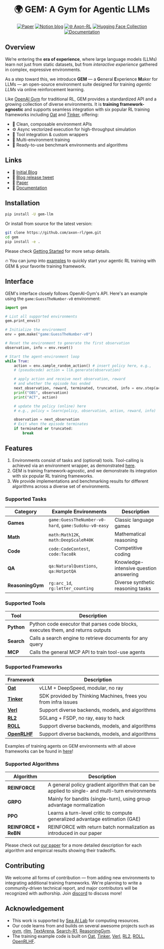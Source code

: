 <div align="center">

# 🌍 GEM: A Gym for Agentic LLMs


[![Paper](https://img.shields.io/badge/paper-A42C25?style=for-the-badge&logo=arxiv&logoColor=white)](https://arxiv.org/pdf/2510.01051) [![Notion blog](https://img.shields.io/badge/Notion-000000?style=for-the-badge&logo=notion&logoColor=white)](https://axon-rl.notion.site/gem) 
[![🌐 Axon-RL](https://img.shields.io/badge/-AxonRL%20project-5865F2?style=for-the-badge)](https://axon-rl.github.io/) 
[![Hugging Face Collection](https://img.shields.io/badge/AxonRL-fcd022?style=for-the-badge&logo=huggingface&logoColor=000&labelColor)](https://huggingface.co/axon-rl) 
[![Documentation](https://img.shields.io/badge/Documentation-blue?style=for-the-badge&logo=readthedocs&logoColor=white)](https://axon-rl.github.io/gem/)

</div>

## Overview

We’re entering the **era of experience**, where large language models (LLMs) learn not just from static datasets, but from *interactive experience* gathered in complex, expressive environments.

As a step toward this, we introduce **GEM** — a **G**eneral **E**xperience **M**aker for LLMs — an open-source environment suite designed for training *agentic LLMs* via online reinforcement learning.

Like [OpenAI Gym](https://github.com/openai/gym) for traditional RL, GEM provides a standardized API and a growing collection of diverse environments. It is **training framework-agnostic** and supports seamless integration with six popular RL training frameworks including [Oat](https://github.com/sail-sg/oat) and [Tinker](https://github.com/thinking-machines-lab/tinker), offering:

* 🧩 Clean, composable environment APIs
* ⚙️ Async vectorized execution for high-throughput simulation
* 🔧 Tool integration & custom wrappers
* 🧠 Multi-environment training
* 🎈 Ready-to-use benchmark environments and algorithms

## Links
  * 📜 [Initial Blog](https://axon-rl.notion.site/gem)
  * 🚀 [Blog release tweet](https://x.com/zzlccc/status/1951358948587741295)
  * 📄 [Paper](https://arxiv.org/pdf/2510.01051)
  * 📘 [Documentation](https://axon-rl.github.io/gem/)

## Installation

```bash
pip install -U gem-llm
```

Or install from source for the latest version:

```bash
git clone https://github.com/axon-rl/gem.git
cd gem
pip install -e .
```

Please check [Getting Started](./GETTING_STARTED.md) for more setup details.

🔥 You can jump into [examples](./examples/) to quickly start your agentic RL training with GEM & your favorite training framework.

## Interface
GEM's interface closely follows OpenAI-Gym's API. Here's an example using the `game:GuessTheNumber-v0` environment: 

```python 
import gem

# List all supported environments
gem.print_envs()

# Initialize the environment
env = gem.make("game:GuessTheNumber-v0")

# Reset the environment to generate the first observation
observation, info = env.reset()

# Start the agent-environment loop
while True:
    action = env.sample_random_action() # insert policy here, e.g.,
    # (pseudocode) action = llm.generate(observation)

    # apply action and receive next observation, reward
    # and whether the episode has ended
    next_observation, reward, terminated, truncated, info = env.step(action)
    print("OBS", observation)
    print("ACT", action)

    # update the policy (online) here
    # e.g., policy = learn(policy, observation, action, reward, info)

    observation = next_observation
    # Exit when the episode terminates
    if terminated or truncated:
        break
```

## Features

1. Environments consist of tasks and (optional) tools. Tool-calling is achieved via an environment wrapper, as demonstrated [here](./GETTING_STARTED.md#tool-integration-examples).
2. GEM is training framework-agnostic, and we demonstrate its integration with six popular RL training frameworks.
3. We provide implementations and benchmarking results for different algorithms across a diverse set of environments.

### Supported Tasks

<div align="center">

| Category                   | Example Environments                              | Description                                      |
| -------------------------- | ------------------------------------------------- | ------------------------------------------------ |
| **Games**                  | `game:GuessTheNumber-v0-hard`, `game:Sudoku-v0-easy`        | Classic language games   |
| **Math**           | `math:Math12K`, `math:DeepScaleR40K`        | Mathematical reasoning |
| **Code**           | `code:CodeContest`, `code:Taco8k`        | Competitive coding |
| **QA**           | `qa:NaturalQuestions`, `qa:HotpotQA`            | Knowledge-intensive question answering             |
| **ReasoningGym**   | `rg:arc_1d`, `rg:letter_counting`           | Diverse synthetic reasoning tasks       |

</div>

### Supported Tools

<div align="center">

| Tool                            | Description                                      |
| -------------------------- | ------------------------------------------------ |
| **Python**                         | Python code executor that parses code blocks, executes them, and returns outputs   |
| **Search**                | Calls a search engine to retrieve documents for any query
| **MCP**            | Calls the general MCP API to train tool-use agents |

</div>


### Supported Frameworks

<div align="center">

| Framework                            | Description                                      |
| -------------------------- | ------------------------------------------------ |
| **[Oat](https://github.com/sail-sg/oat)**                         | vLLM + DeepSpeed, modular, no ray   |
| **[Tinker](https://github.com/thinking-machines-lab/tinker)**                | SDK provided by Thinking Machines, frees you from infra issues |
| **[Verl](https://github.com/volcengine/verl)**            | Support diverse backends, models, and algorithms |
| **[RL2](https://github.com/ChenmienTan/RL2)**            | SGLang + FSDP, no ray, easy to hack |
| **[ROLL](https://github.com/alibaba/ROLL)**            | Support diverse backends, models, and algorithms |
| **[OpenRLHF](https://github.com/alibaba/ROLL)**            | Support diverse backends, models, and algorithms |

</div>

Examples of training agents on GEM environments with all above frameworks can be found in [here](./examples/)!


### Supported Algorithms

<div align="center">

| Algorithm                            | Description                                      |
| -------------------------- | ------------------------------------------------ |
| **REINFORCE**                         | A general policy gradient algorithm that can be applied to single- and multi-turn environments |
| **GRPO**                | Mainly for bandits (single-turn), using group advantage normalization |
| **PPO**            | Learns a turn-level critic to compute generalized advantage estimation (GAE) |
| **REINFORCE + ReBN**            | REINFORCE with return batch normalization as introduced in our paper |

</div>

Please check out [our paper](https://arxiv.org/pdf/2510.01051) for a more detailed description for each algorithm and empirical results showing their tradeoffs.

## Contributing

We welcome all forms of contribution — from adding new environments to integrating additional training frameworks. We're planning to write a community-driven technical report, and major contributors will be recognized with authorship. Join [discord](https://discord.gg/AfXVkEphzD) to discuss more!

## Acknowledgement
* This work is supported by [Sea AI Lab](https://sail.sea.com/) for computing resources.
* Our code learns from and builds on several awesome projects such as [gym](https://github.com/openai/gym), [rllm](https://github.com/rllm-org/rllm), [TextArena](https://github.com/LeonGuertler/TextArena), [Search-R1](https://github.com/PeterGriffinJin/Search-R1), [ReasoningGym](https://github.com/open-thought/reasoning-gym).
* The training example code is built on [Oat](https://github.com/sail-sg/oat), [Tinker](https://github.com/thinking-machines-lab/tinker), [Verl](https://github.com/volcengine/verl), [RL2](https://github.com/ChenmienTan/RL2), [ROLL](https://github.com/alibaba/ROLL), [OpenRLHF](https://github.com/OpenRLHF/OpenRLHF).
